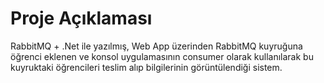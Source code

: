 # Proje Açıklaması
RabbitMQ + .Net ile yazılmış, Web App üzerinden RabbitMQ kuyruğuna öğrenci eklenen ve konsol uygulamasının consumer olarak kullanılarak bu kuyruktaki öğrencileri teslim alıp bilgilerinin görüntülendiği sistem.
